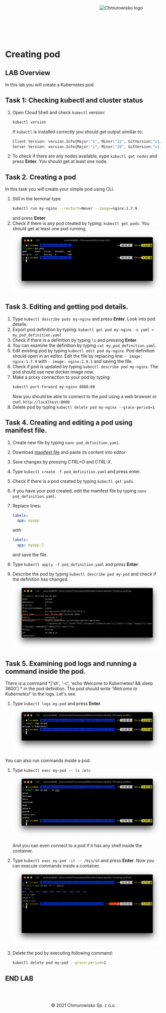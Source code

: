 <img src="../../../img/logo.png" alt="Chmurowisko logo" width="200" align="right">
<br><br>
<br><br>
<br><br>

# Creating pod

## LAB Overview
  In this lab you will create a Kubernetes pod

## Task 1: Checking kubectl and cluster status

1. Open Cloud Shell and check `kubectl` version:

    ```bash
    kubectl version
    ```

    If `kubectl` is installed correctly you should get output similiar to:

    ```bash
    Client Version: version.Info{Major:"1", Minor:"22", GitVersion:"v1.22.2", GitCommit:"8b5a19147530eaac9476b0ab82980b4088bbc1b2", GitTreeState:"clean", BuildDate:"2021-09-15T21:38:50Z", GoVersion:"go1.16.8", Compiler:"gc", Platform:"linux/amd64"}
    Server Version: version.Info{Major:"1", Minor:"20", GitVersion:"v1.20.9", GitCommit:"8dc42052754bfacb111a0426830122dd9cc9cfa0", GitTreeState:"clean", BuildDate:"2021-08-31T00:01:04Z", GoVersion:"go1.15.14", Compiler:"gc", Platform:"linux/amd64"}
    ```

1. To check if there are any nodes available, eype ``kubectl get nodes`` and press **Enter**.
You should get at least one node.

## Task 2. Creating a pod
  In this task you will create your simple pod using CLI.

1. Still in the terminal type
   ```bash
   kubectl run my-nginx --restart=Never --image=nginx:1.7.9
   ``` 
   and press **Enter**.
1. Check if there is any pod created by typing: `kubectl get pods`.
   You should get at least one pod running.
   ![img](./img/get_pods.png)

## Task 3. Editing and getting pod details.

1. Type `kubectl describe pods my-nginx` and press **Enter**. Look into pod details.
1. Export pod definition by typing: `kubectl get pod my-nginx -o yaml > my_pod_definition.yaml`
1. Check if there is a definition by typing `ls` and pressing **Enter**.
1. You can examine the definition by typing `cat my_pod_definition.yaml`.
1. Edit existing pod by typing `kubectl edit pod my-nginx`.
   Pod definition should open in an editor. Edit the file by replacing line:
   `- image: nginx:1.7.9` with `- image: nginx:1.9.1` and saving the file.
1. Check if pod is updated by typing `kubectl describe pod my-nginx`. The pod should use new docker image now.
1. Make a proxy connection to your pod by typing:
   ```bash
   kubectl port-forward my-nginx 8080:80
   ```
   Now you should be able to connect to the pod using a web browser or curl. `http://localhost:8080`
1. Delete pod by typing ``kubectl delete pod my-nginx --grace-period=1``.

## Task 4. Creating and editing a pod using manifest file.

1. Create new file by typing `nano pod_definition.yaml`.
1. Download [manifest file](./files/pod_definition.yaml) and paste its content into editor.
1. Save changes by pressing *CTRL+O* and *CTRL-X*.
1. Type `kubectl create -f pod_definition.yaml` and press enter.
1. Check if there is a pod created by typing `kubectl get pods`.
1. If you have your pod created, edit the manifest file by typing `nano pod_definition.yaml`.
1. Replace lines:

   ```yaml 
   labels:
     app: myapp
   ```
   with
   ```yaml
   labels:
     app: myapp-2
   ```
   and save the file.
1. Type `kubectl apply -f pod_definition.yaml` and press **Enter**.
1. Describe the pod by typing `kubectl describe pod my-pod` and check if the definition has changed.
   ![img](./img/pod_definition_changed.png)

## Task 5. Examining pod logs and running a command inside the pod.
   There is a command *['sh', '-c', 'echo Welcome to Kubernetes! && sleep 3600'] * in the pod definition. The pod should write *'Welcome to Kubernetes!'* to the logs. Let's see.

1. Type `kubectl logs my-pod` and press **Enter**.
   ![img](./img/logs.png)

You can also run commands inside a pod.

1. Type `kubectl exec my-pod -- ls /etc`
   ![img](./img/exec.png)

   And you can even connect to a pod if it has any shell inside the container.

1. Type `kubectl exec my-pod -it -- /bin/sh` and press **Enter**.
   Now you can execute commands inside a container.
   ![img](./img/connect.png)

1. Delete the pod by executing following command:
   ```bash
   kubectl delete pod my-pod --grace-period=1
   ```

## END LAB

<br><br>

<center><p>&copy; 2021 Chmurowisko Sp. z o.o.<p></center>
